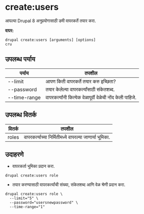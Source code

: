 # create:users
आपल्या Drupal 8 अनुप्रयोगासाठी डमी वापरकर्ते तयार करा.

**वापर:**
```
drupal create:users [arguments] [options]
cru
```

## उपलब्ध पर्याय
पर्याय | तपशील
-------|-------------
--limit | आपण किती वापरकर्ते तयार करु इच्छिता?
--password | तयार केलेल्या वापरकर्त्यांसाठी संकेतशब्द.
--time-range | वापरकर्त्यांनी कित्येक वेळापूर्वी वेळेची नोंद केली पाहिजे.

## उपलब्ध वितर्क
वितर्क | तपशील
---------|-------------
roles | वापरकर्त्याच्या निर्मितीमध्ये वापरल्या जाणार्या भूमिका.

## उदाहरणे
* वापरकर्ता भूमिका प्रदान करा.
```
drupal create:users role
```
* तयार करण्यासाठी वापरकर्त्यांची संख्या, संकेतशब्द आणि वेळ श्रेणी प्रदान करा.
```
drupal create:users role \
  --limit="5" \
  --password="usersnewpassword" \
  --time-range="1"
```

